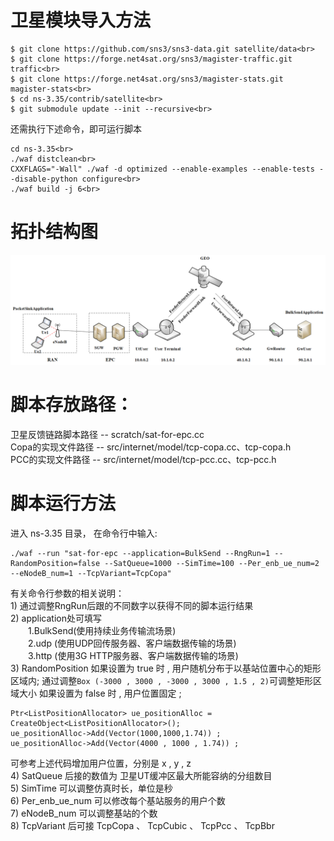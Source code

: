 # 卫星模块导入方法
```
$ git clone https://github.com/sns3/sns3-data.git satellite/data<br>
$ git clone https://forge.net4sat.org/sns3/magister-traffic.git traffic<br>
$ git clone https://forge.net4sat.org/sns3/magister-stats.git magister-stats<br>
$ cd ns-3.35/contrib/satellite<br>
$ git submodule update --init --recursive<br>
```

还需执行下述命令，即可运行脚本
```
cd ns-3.35<br>
./waf distclean<br>
CXXFLAGS="-Wall" ./waf -d optimized --enable-examples --enable-tests --disable-python configure<br>
./waf build -j 6<br>
```

# 拓扑结构图
![](./sat_lte.png)
<br>
# 脚本存放路径：<br>
卫星反馈链路脚本路径 -- scratch/sat-for-epc.cc<br>
Copa的实现文件路径 -- src/internet/model/tcp-copa.cc、tcp-copa.h<br>
PCC的实现文件路径 -- src/internet/model/tcp-pcc.cc、tcp-pcc.h<br>

# 脚本运行方法<br>
进入 ns-3.35 目录， 在命令行中输入:
```
./waf --run "sat-for-epc --application=BulkSend --RngRun=1 --RandomPosition=false --SatQueue=1000 --SimTime=100 --Per_enb_ue_num=2 --eNodeB_num=1 --TcpVariant=TcpCopa"
```
有关命令行参数的相关说明：<br>
1\) 通过调整RngRun后跟的不同数字以获得不同的脚本运行结果<br>
2\) application处可填写<br> 
&ensp;&ensp;&ensp;&ensp;1.BulkSend(使用持续业务传输流场景)<br>
&ensp;&ensp;&ensp;&ensp;2.udp (使用UDP回传服务器、客户端数据传输的场景)<br>
&ensp;&ensp;&ensp;&ensp;3.http (使用3G HTTP服务器、客户端数据传输的场景)<br>
3\) RandomPosition 
如果设置为 true 时 , 用户随机分布于以基站位置中心的矩形区域内;
    通过调整`Box (-3000 , 3000 , -3000 , 3000 , 1.5 , 2)`可调整矩形区域大小
如果设置为 false 时 , 用户位置固定 ;
```
Ptr<ListPositionAllocator> ue_positionAlloc = CreateObject<ListPositionAllocator>();
ue_positionAlloc->Add(Vector(1000,1000,1.74)) ;
ue_positionAlloc->Add(Vector(4000 , 1000 , 1.74)) ;
```
可参考上述代码增加用户位置，分别是 x , y , z <br>
4\) SatQueue 后接的数值为 卫星UT缓冲区最大所能容纳的分组数目<br>
5\) SimTime 可以调整仿真时长，单位是秒<br>
6\) Per_enb_ue_num 可以修改每个基站服务的用户个数<br>
7\) eNodeB_num 可以调整基站的个数<br>
8\) TcpVariant 后可接 TcpCopa 、 TcpCubic 、 TcpPcc 、 TcpBbr<br>
